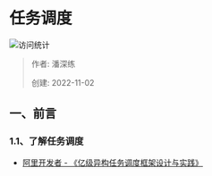 # 任务调度

![访问统计](https://visitor-badge.glitch.me/badge?page_id=senlypan.qa.09-task-scheduler-about&left_color=blue&right_color=red)

> 作者: 潘深练
>
> 创建: 2022-11-02

## 一、前言

### 1.1、了解任务调度

- [阿里开发者 - 《亿级异构任务调度框架设计与实践》](https://mp.weixin.qq.com/s/9WIZIf-7yApfCZSMuD9CWQ)